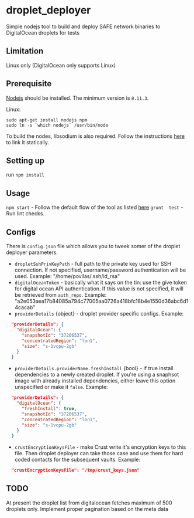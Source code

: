 # droplet_deployer

Simple nodejs tool to build and deploy SAFE network binaries to DigitalOcean droplets for tests

## Limitation

Linux only (DigitalOcean only supports Linux)

## Prerequisite

[Nodejs](https://nodejs.org/en/download/) should be installed. The minimum
version is `8.11.3`.

Linux:

```
sudo apt-get install nodejs npm
sudo ln -s `which nodejs` /usr/bin/node
```

To build the nodes, libsodium is also required. Follow the instructions
[here](../Documentation/Install%20libsodium%20for%20OS%20X%20or%20Linux.md) to
link it statically.

## Setting up

run `npm install`

## Usage

`npm start` - Follow the default flow of the tool as listed [here](script_flow.md)
`grunt  test` - Run lint checks.

## Configs

There is `config.json` file which allows you to tweek somer of the droplet
deployer parameters.

* `dropletSshPrivKeyPath` - full path to the private key used for SSH
  connection. If not specified, username/password authentication will be used.
  Example: "/home/povilas/.ssh/id_rsa"
* `digitalOceanToken` - basically what it says on the tin: use the give token
  for digital ocean API authentication. If this value is not specified, it will
  be retrieved from `auth_repo`.
  Example: "a2e053aea17b84085a794c77005aa0726a418bfc18b4e1550d36abc6d14cacab"
* `providerDetails` {object} - droplet provider specific configs.
  Example:

```json
  "providerDetails": {
    "digitalOcean": {
      "snapshotId": "37206537",
      "concentratedRegion": "lon1",
      "size": "s-1vcpu-2gb"
    }
  }
```
* `providerDetails.providerName.freshInstall` {bool} - if true install
  dependencies to a newly created droplet. If you're using a snaphsot image
  with already installed dependencies, either leave this option unspecified
  or make it `false`.
  Example:

```json
  "providerDetails": {
    "digitalOcean": {
      "freshInstall": true,
      "snapshotId": "37206537",
      "concentratedRegion": "lon1",
      "size": "s-1vcpu-2gb"
    }
  }
```
* `crustEncryptionKeysFile` - make Crust write it's encryption keys to this
  file. Then droplet deployer can take those case and use them for hard
  coded contacts for the subsequent vaults.
  Example:

```json
  "crustEncryptionKeysFile": "/tmp/crust_keys.json"
```

## TODO
  At present the droplet list from digitalocean fetches maximum of 500 droplets only.
  Implement proper pagination based on the meta data
